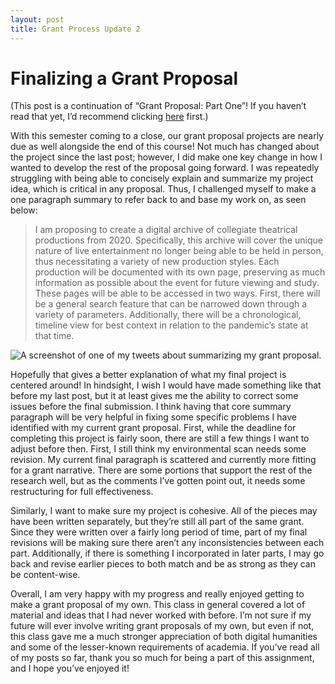 ```yaml
---
layout: post
title: Grant Process Update 2
---
```


# Finalizing a Grant Proposal

(This post is a continuation of “Grant Proposal: Part One”! If you haven’t read that yet, I’d recommend clicking [here](https://madison91095.github.io/Madison91095/2020/11/20/grant-1.html) first.)

With this semester coming to a close, our grant proposal projects are nearly due as well alongside the end of this course! Not much has changed about the project since the last post; however, I did make one key change in how I wanted to develop the rest of the proposal going forward. I was repeatedly struggling with being able to concisely explain and summarize my project idea, which is critical in any proposal. Thus, I challenged myself to make a one paragraph summary to refer back to and base my work on, as seen below:

>I am proposing to create a digital archive of collegiate theatrical productions from 2020. Specifically, this archive will cover the unique nature of live entertainment no longer being able to be held in person, thus necessitating a variety of new production styles. Each production will be documented with its own page, preserving as much information as possible about the event for future viewing and study. These pages will be able to be accessed in two ways. First, there will be a general search feature that can be narrowed down through a variety of parameters. Additionally, there will be a chronological, timeline view for best context in relation to the pandemic’s state at that time.

![A screenshot of one of my tweets about summarizing my grant proposal.](https://madison91095.github.io/Madison91095/images/GrantProcess2Tweet.png)

Hopefully that gives a better explanation of what my final project is centered around! In hindsight, I wish I would have made something like that before my last post, but it at least gives me the ability to correct some issues before the final submission. I think having that core summary paragraph will be very helpful in fixing some specific problems I have identified with my current grant proposal. First, while the deadline for completing this project is fairly soon, there are still a few things I want to adjust before then. First, I still think my environmental scan needs some revision. My current final paragraph is scattered and currently more fitting for a grant narrative. There are some portions that support the rest of the research well, but as the comments I’ve gotten point out, it needs some restructuring for full effectiveness. 

Similarly, I want to make sure my project is cohesive. All of the pieces may have been written separately, but they’re still all part of the same grant. Since they were written over a fairly long period of time, part of my final revisions will be making sure there aren’t any inconsistencies between each part. Additionally, if there is something I incorporated in later parts, I may go back and revise earlier pieces to both match and be as strong as they can be content-wise.

Overall, I am very happy with my progress and really enjoyed getting to make a grant proposal of my own. This class in general covered a lot of material and ideas that I had never worked with before. I’m not sure if my future will ever involve writing grant proposals of my own, but even if not, this class gave me a much stronger appreciation of both digital humanities and some of the lesser-known requirements of academia. If you’ve read all of my posts so far, thank you so much for being a part of this assignment, and I hope you’ve enjoyed it!
